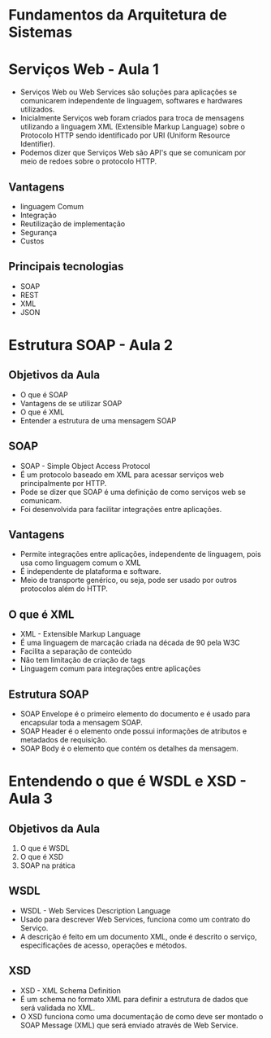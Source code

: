 # Fundamentos da Arquitetura de Sistemas

# Serviços Web - Aula 1

- Serviços Web ou Web Services são soluções para aplicações se comunicarem independente de linguagem, softwares e hardwares utilizados.
- Inicialmente Serviços web foram criados para troca de mensagens utilizando a linguagem XML (Extensible Markup Language) sobre o Protocolo HTTP sendo identificado por URI (Uniform Resource Identifier).
- Podemos dizer que Serviços Web são API's que se comunicam por meio de redoes sobre o protocolo HTTP.

## Vantagens

- linguagem Comum
- Integração
- Reutilização de implementação
- Segurança
- Custos

## Principais tecnologias

- SOAP
- REST
- XML
- JSON

# Estrutura SOAP - Aula 2

## Objetivos da Aula

- O que é SOAP
- Vantagens de se utilizar SOAP
- O que é XML
- Entender a estrutura de uma mensagem SOAP

## SOAP

- SOAP - Simple Object Access Protocol
- É um protocolo baseado em XML para acessar serviços web principalmente por HTTP.
- Pode se dizer que SOAP é uma definição de como serviços web se comunicam.
- Foi desenvolvida para facilitar integrações entre aplicações.

## Vantagens

- Permite integrações entre aplicações, independente de linguagem, pois usa como linguagem comum o XML
- É independente de plataforma e software.
- Meio de transporte genérico, ou seja, pode ser usado por outros protocolos além do HTTP.

## O que é XML

- XML - Extensible Markup Language
- É uma linguagem de marcação criada na década de 90 pela W3C
- Facilita a separação de conteúdo
- Não tem limitação de criação de tags
- Linguagem comum para integrações entre aplicações

## Estrutura SOAP

- SOAP Envelope é o primeiro elemento do documento e é usado para encapsular toda a mensagem SOAP.
- SOAP Header é o elemento onde possui informações de atributos e metadados de requisição.
- SOAP Body é o elemento que contém os detalhes da mensagem.

# Entendendo o que é WSDL e XSD - Aula 3

## Objetivos da Aula

1. O que é WSDL
2. O que é XSD
3. SOAP na prática

## WSDL

- WSDL - Web Services Description Language
- Usado para descrever Web Services, funciona como um contrato do Serviço.
- A descrição é feito em um documento XML, onde é descrito o serviço, especificações de acesso, operações e métodos.

## XSD

- XSD - XML Schema Definition
- É um schema no formato XML para definir a estrutura de dados que será validada no XML.
- O XSD funciona como uma documentação de como deve ser montado o SOAP Message (XML) que será enviado através de Web Service.
